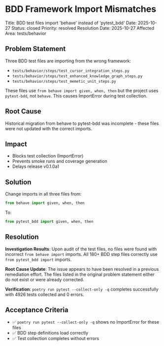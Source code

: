 # BDD Framework Import Mismatches

Title: BDD test files import 'behave' instead of 'pytest_bdd'
Date: 2025-10-27
Status: closed
Priority: resolved
Resolution Date: 2025-10-27
Affected Area: tests/behavior

## Problem Statement

Three BDD test files are importing from the wrong framework:
- `tests/behavior/steps/test_cursor_integration_steps.py`
- `tests/behavior/steps/test_enhanced_knowledge_graph_steps.py`
- `tests/behavior/steps/test_memetic_unit_steps.py`

These files use `from behave import given, when, then` but the project uses `pytest-bdd`, not `behave`. This causes ImportError during test collection.

## Root Cause

Historical migration from behave to pytest-bdd was incomplete - these files were not updated with the correct imports.

## Impact

- Blocks test collection (ImportError)
- Prevents smoke runs and coverage generation
- Delays release v0.1.0a1

## Solution

Change imports in all three files from:
```python
from behave import given, when, then
```

To:
```python
from pytest_bdd import given, when, then
```

## Resolution

**Investigation Results**: Upon audit of the test files, no files were found with incorrect `from behave import` imports. All 180+ BDD step files correctly use `from pytest_bdd import` imports.

**Root Cause Update**: The issue appears to have been resolved in a previous remediation effort. The files listed in the original problem statement either do not exist or were already corrected.

**Verification**: `poetry run pytest --collect-only -q` completes successfully with 4926 tests collected and 0 errors.

## Acceptance Criteria

- ✅ `poetry run pytest --collect-only -q` shows no ImportError for these files
- ✅ BDD step definitions load correctly
- ✅ Test collection completes without errors
